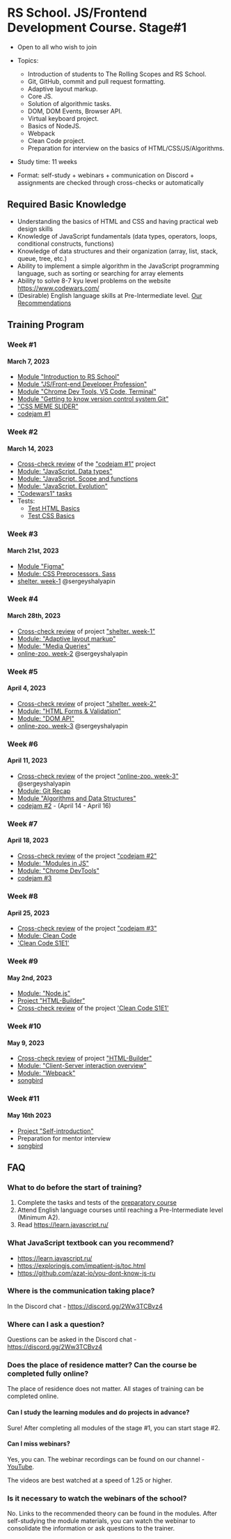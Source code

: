 # RS School. JS/Frontend Development Course. Stage#1

- Open to all who wish to join
- Topics:
  - Introduction of students to The Rolling Scopes and RS School.
  - Git, GitHub, commit and pull request formatting.
  - Adaptive layout markup.
  - Core JS.
  - Solution of algorithmic tasks.
  - DOM, DOM Events, Browser API.
  - Virtual keyboard project.
  - Basics of NodeJS.
  - Webpack
  - Clean Code project.
  - Preparation for interview on the basics of HTML/CSS/JS/Algorithms.

- Study time: 11 weeks
- Format: self-study + webinars + communication on Discord + assignments are checked through cross-checks or automatically

## Required Basic Knowledge

- Understanding the basics of HTML and CSS and having practical web design skills
- Knowledge of JavaScript fundamentals (data types, operators, loops, conditional constructs, functions)
- Knowledge of data structures and their organization (array, list, stack, queue, tree, etc.)
- Ability to implement a simple algorithm in the JavaScript programming language, such as sorting or searching for array elements
- Ability to solve 8-7 kyu level problems on the website <https://www.codewars.com/>
- (Desirable) English language skills at Pre-Intermediate level. [Our Recommendations](https://github.com/rolling-scopes-school/tasks/blob/master/tasks/materials/english.md)

## Training Program

### Week #1

#### March 7, 2023

- [Module "Introduction to RS School"](modules/rs-school-intro/)
- [Module "JS/Front-end Developer Profession"](modules/js-fe-developer/)
- [Module "Chrome Dev Tools, VS Code, Terminal"](modules/basic-tools/)
- [Module "Getting to know version control system Git"](modules/git/)
- ["CSS MEME SLIDER"](..tasks/css-meme-slider/README.md)
- [codejam #1](../tasks/)

### Week #2

#### March 14, 2023

- [Cross-check review](https://rs.school/docs/ru/cross-check-flow) of the ["codejam #1"](../tasks/) project
- [Module: "JavaScript. Data types"](modules/js-basics/)
- [Module: "JavaScript. Scope and functions](modules/functions/)
- [Module: "JavaScript. Evolution"](modules/js-evolution/)
- ["Codewars1" tasks](../tasks/codewars/Codewars1-2022Q3.md)
- Tests:
  - [Test HTML Basics](../stage0/modules/html-basics/)
  - [Test CSS Basics](../stage0/modules/css-basics/)

### Week #3

#### March 21st, 2023

- [Module "Figma"](./modules/figma/)
- [Module: CSS Preprocessors. Sass](modules/sass/)
- [shelter. week-1](stream1/shelter#неделя-1) @sergeyshalyapin

### Week #4

#### March 28th, 2023

- [Cross-check review](https://rs.school/docs/ru/cross-check-flow) of project ["shelter. week-1"](stream1/shelter#порядок-оценки-cross-check-неделя-1)
- [Module: "Adaptive layout markup"](modules/responsive-web-design/)
- [Module: "Media Queries"](modules/media-queries/)
- [online-zoo. week-2](stream1/shelter#неделя-2) @sergeyshalyapin

### Week #5

#### April 4, 2023

- [Cross-check review](https://rs.school/docs/ru/cross-check-flow) of project ["shelter. week-2"](stream1/shelter#порядок-оценки-cross-check-неделя-2)
- [Module: "HTML Forms & Validation"](modules/html-form/)
- [Module: "DOM API"](modules/dom-api/)
- [online-zoo. week-3](stream1/shelter#неделя-3) @sergeyshalyapin

### Week #6

#### April 11, 2023

- [Cross-check review](https://rs.school/docs/ru/cross-check-flow) of the project ["online-zoo. week-3"](stream1/shelter#порядок-оценки-cross-check-неделя-3) @sergeyshalyapin
- [Module: Git Recap](modules/git-recap/)
- [Module "Algorithms and Data Structures"](modules/data-structures/)
- [codejam #2](../tasks/) - (April 14 - April 16)

### Week #7

#### April 18, 2023

- [Cross-check review](https://rs.school/docs/ru/cross-check-flow) of the project ["codejam #2"](../tasks/)
- [Module: "Modules in JS"](modules/modules-in-js/)
- [Module: "Chrome DevTools"](modules/chrome-devtools/)
- [codejam #3](../tasks/)

### Week #8

#### April 25, 2023

- [Cross-check review](https://rs.school/docs/ru/cross-check-flow) of the project ["codejam #3"](../tasks/)
- [Module: Clean Code](modules/clean-code/)
- ['Clean Code S1E1'](modules/clean-code/clean-code-s1e1.md)

### Week #9

#### May 2nd, 2023

- [Module: "Node.js"](modules/node-materials/)
- [Project "HTML-Builder"](modules/html-builder/)
- [Cross-check review](https://rs.school/docs/ru/cross-check-flow) of the project ['Clean Code S1E1'](modules/clean-code/clean-code-s1e1.md)

### Week #10

#### May 9, 2023

- [Cross-check review](https://rs.school/docs/ru/cross-check-flow) of project ["HTML-Builder"](modules/html-builder/)
- [Module: "Client-Server interaction overview"](https://github.com/rolling-scopes-school/tasks/tree/master/stage1/modules/client-server)
- [Module: "Webpack"](modules/webpack/)
- [songbird](../tasks/songbird/songbird-2022q3.md)

### Week #11

#### May 16th 2023

- [Project "Self-introduction"](modules/self-introduction/)
- Preparation for mentor interview
- [songbird](../tasks/songbird/songbird-2022q3.md)

## FAQ

### What to do before the start of training?

1. Complete the tasks and tests of the [preparatory course](../stage0/)
2. Attend English language courses until reaching a Pre-Intermediate level (Minimum A2).
3. Read <https://learn.javascript.ru/>

### What JavaScript textbook can you recommend?

- <https://learn.javascript.ru/>
- <https://exploringjs.com/impatient-js/toc.html>
- <https://github.com/azat-io/you-dont-know-js-ru>

### Where is the communication taking place?

In the Discord chat - <https://discord.gg/2Ww3TCBvz4>

### Where can I ask a question?

Questions can be asked in the Discord chat - <https://discord.gg/2Ww3TCBvz4>

### Does the place of residence matter? Can the course be completed fully online?

The place of residence does not matter. All stages of training can be completed online.

#### Can I study the learning modules and do projects in advance?

Sure! After completing all modules of the stage #1, you can start stage #2.

#### Can I miss webinars?

Yes, you can. The webinar recordings can be found on our channel - [YouTube](https://youtube.com/c/rollingscopesschool).

The videos are best watched at a speed of 1.25 or higher.

### Is it necessary to watch the webinars of the school?

No. Links to the recommended theory can be found in the modules. After self-studying the module materials, you can watch the webinar to consolidate the information or ask questions to the trainer.
